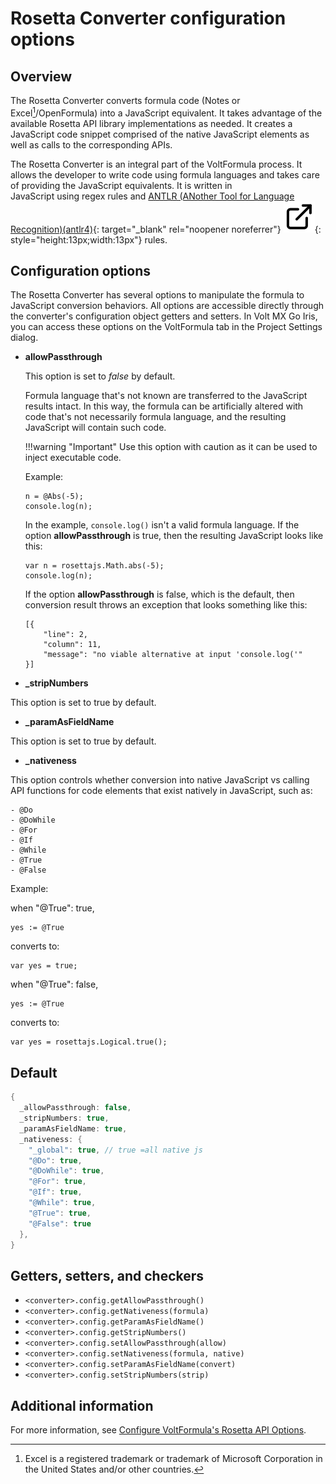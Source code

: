 # Rosetta Converter configuration options

## Overview

The Rosetta Converter converts formula code (Notes or Excel[^1]/OpenFormula) into a JavaScript equivalent. It takes advantage of the available Rosetta API library implementations as needed. It creates a JavaScript code snippet comprised of the native JavaScript elements as well as calls to the corresponding APIs. 

The Rosetta Converter is an integral part of the VoltFormula process. It allows the developer to write code using formula languages and takes care of providing the JavaScript equivalents. It is written in JavaScript using regex rules and [ANTLR (ANother Tool for Language Recognition)(antlr4)](https://www.antlr.org/ "Link opens a new tab"){: target="_blank" rel="noopener noreferrer"}&nbsp;![link image](../../assets/images/external-link.svg){: style="height:13px;width:13px"} rules.

[^1]: Excel is a registered trademark or trademark of Microsoft Corporation in the United States and/or other countries.

## Configuration options

The Rosetta Converter has several options to manipulate the formula to JavaScript conversion behaviors. All options are accessible directly through the converter's configuration object getters and setters. In Volt MX Go Iris, you can access these options on the VoltFormula tab in the Project Settings dialog.

- **allowPassthrough** 

    This option is set to *false* by default.

    Formula language that's not known are transferred to the JavaScript results intact. In this way, the formula can be artificially altered with code that's not necessarily formula language, and the resulting JavaScript will contain such code. 
    
    !!!warning "Important"
        Use this option with caution as it can be used to inject executable code.

    Example:

    ```
    n = @Abs(-5);
    console.log(n);
    ```

    In the example, `console.log()` isn't a valid formula language. If the option **allowPassthrough** is true, then the resulting JavaScript looks like this:

    ```
    var n = rosettajs.Math.abs(-5);
    console.log(n);
    ```

    If the option **allowPassthrough** is false, which is the default, then conversion result throws an exception that looks something like this:

    ```
    [{
        "line": 2,
        "column": 11,
        "message": "no viable alternative at input 'console.log('"
    }]
    ```

- **_stripNumbers**

This option is set to true by default. 

- **_paramAsFieldName** 

This option is set to true by default.

- **_nativeness**


This option controls whether conversion into native JavaScript vs calling API functions for code elements that exist natively in JavaScript, such as:

    - @Do
    - @DoWhile
    - @For
    - @If
    - @While
    - @True
    - @False

Example:

when "@True": true,

```
yes := @True
```

converts to:

```
var yes = true;
```

when "@True": false,

```
yes := @True
```

converts to:

```
var yes = rosettajs.Logical.true();
```

## Default

```java
{
  _allowPassthrough: false,
  _stripNumbers: true,
  _paramAsFieldName: true,
  _nativeness: {
    "_global": true, // true =all native js
    "@Do": true,
    "@DoWhile": true,
    "@For": true,
    "@If": true,
    "@While": true,
    "@True": true,
    "@False": true
  },
}
```

## Getters, setters, and checkers

- `<converter>.config.getAllowPassthrough()`
- `<converter>.config.getNativeness(formula)`
- `<converter>.config.getParamAsFieldName()`
- `<converter>.config.getStripNumbers()`
- `<converter>.config.setAllowPassthrough(allow)`
- `<converter>.config.setNativeness(formula, native)`
- `<converter>.config.setParamAsFieldName(convert)`
- `<converter>.config.setStripNumbers(strip)`

## Additional information

For more information, see [Configure VoltFormula's Rosetta API Options](../../howto/voltformula/configrosetta.md).
